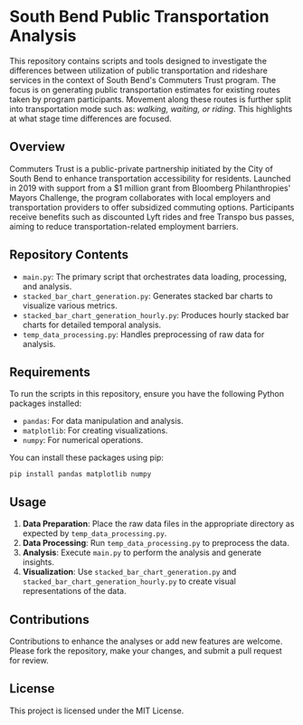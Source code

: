 # South Bend Public Transportation Analysis
This repository contains scripts and tools designed to investigate the differences between utilization of public transportation and rideshare services in the context of South Bend's Commuters Trust program. The focus is on generating public transportation estimates for existing routes taken by program participants. Movement along these routes is further split into transportation mode such as: _walking, waiting, or riding_. This highlights at what stage time differences are focused.

## Overview
Commuters Trust is a public-private partnership initiated by the City of South Bend to enhance transportation accessibility for residents. Launched in 2019 with support from a $1 million grant from Bloomberg Philanthropies' Mayors Challenge, the program collaborates with local employers and transportation providers to offer subsidized commuting options. Participants receive benefits such as discounted Lyft rides and free Transpo bus passes, aiming to reduce transportation-related employment barriers. 

## Repository Contents
* `main.py`: The primary script that orchestrates data loading, processing, and analysis.
* `stacked_bar_chart_generation.py`: Generates stacked bar charts to visualize various metrics.
* `stacked_bar_chart_generation_hourly.py`: Produces hourly stacked bar charts for detailed temporal analysis.
* `temp_data_processing.py`: Handles preprocessing of raw data for analysis.

## Requirements
To run the scripts in this repository, ensure you have the following Python packages installed:

* `pandas`: For data manipulation and analysis.
* `matplotlib`: For creating visualizations.
* `numpy`: For numerical operations.

You can install these packages using pip:
```
pip install pandas matplotlib numpy
```

## Usage
1. **Data Preparation**: Place the raw data files in the appropriate directory as expected by `temp_data_processing.py`.
2. **Data Processing**: Run `temp_data_processing.py` to preprocess the data.
3. **Analysis**: Execute `main.py` to perform the analysis and generate insights.
4. **Visualization**: Use `stacked_bar_chart_generation.py` and `stacked_bar_chart_generation_hourly.py` to create visual representations of the data.
   
## Contributions
Contributions to enhance the analyses or add new features are welcome. Please fork the repository, make your changes, and submit a pull request for review.

## License
This project is licensed under the MIT License.
